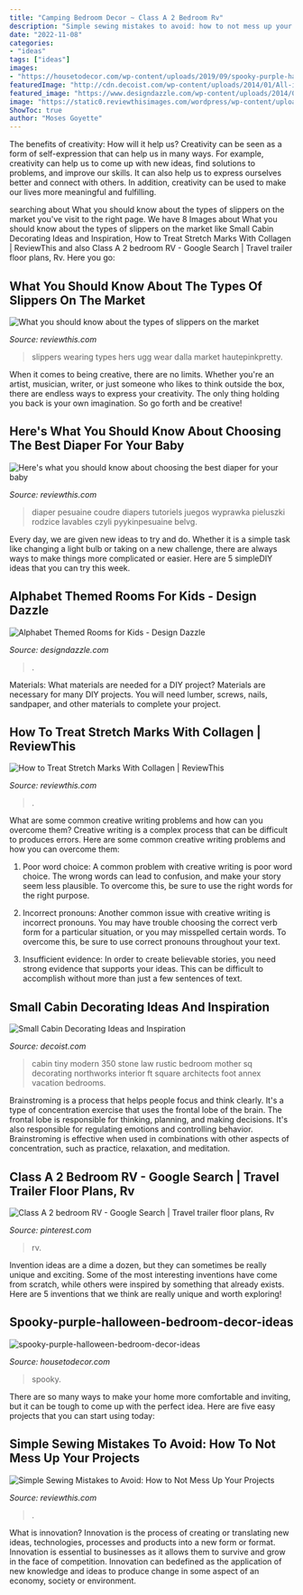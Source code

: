 ```yaml
---
title: "Camping Bedroom Decor ~ Class A 2 Bedroom Rv"
description: "Simple sewing mistakes to avoid: how to not mess up your projects"
date: "2022-11-08"
categories:
- "ideas"
tags: ["ideas"]
images:
- "https://housetodecor.com/wp-content/uploads/2019/09/spooky-purple-halloween-bedroom-decor-ideas.jpg"
featuredImage: "http://cdn.decoist.com/wp-content/uploads/2014/01/All-in-one-vacation-annex.jpg"
featured_image: "https://www.designdazzle.com/wp-content/uploads/2014/04/alphabet-wall-kids-room8.jpg"
image: "https://static0.reviewthisimages.com/wordpress/wp-content/uploads/2019/12/diaper-e1575345198155.jpg"
ShowToc: true
author: "Moses Goyette"
---
```



The benefits of creativity: How will it help us?
Creativity can be seen as a form of self-expression that can help us in many ways. For example, creativity can help us to come up with new ideas, find solutions to problems, and improve our skills. It can also help us to express ourselves better and connect with others. In addition, creativity can be used to make our lives more meaningful and fulfilling.

	

		
searching about What you should know about the types of slippers on the market you've visit to the right page. We have 8 Images about What you should know about the types of slippers on the market like Small Cabin Decorating Ideas and Inspiration, How to Treat Stretch Marks With Collagen | ReviewThis and also Class A 2 bedroom RV - Google Search | Travel trailer floor plans, Rv. Here you go:
		
    
## What You Should Know About The Types Of Slippers On The Market

<img loading=lazy src="https://static1.reviewthisimages.com/wordpress/wp-content/uploads/2019/10/Lifestyle-Home-Interior-Decor-Blogger-An-Dyer-wearing-Ugg-Dalla-Natural-Chris-Dyer-Scuff-Chestnut-House-Slippers.jpg" onerror="this.onerror=null;this.src='https://tse1.mm.bing.net/th?id=OIP.AZefYSbco74_qaCsEQy5EAHaE8&amp;pid=15.1';" alt="What you should know about the types of slippers on the market">

_Source: reviewthis.com_

>slippers wearing types hers ugg wear dalla market hautepinkpretty. 

	

When it comes to being creative, there are no limits. Whether you're an artist, musician, writer, or just someone who likes to think outside the box, there are endless ways to express your creativity. The only thing holding you back is your own imagination. So go forth and be creative!

    
## Here&#039;s What You Should Know About Choosing The Best Diaper For Your Baby

<img loading=lazy src="https://static0.reviewthisimages.com/wordpress/wp-content/uploads/2019/12/diaper-e1575345198155.jpg" onerror="this.onerror=null;this.src='https://tse1.mm.bing.net/th?id=OIP.cn8mXUtNH3XlDLkS0MIauAHaDt&amp;pid=15.1';" alt="Here&#039;s what you should know about choosing the best diaper for your baby">

_Source: reviewthis.com_

>diaper pesuaine coudre diapers tutoriels juegos wyprawka pieluszki rodzice lavables czyli pyykinpesuaine belvg. 

	

Every day, we are given new ideas to try and do. Whether it is a simple task like changing a light bulb or taking on a new challenge, there are always ways to make things more complicated or easier. Here are 5 simpleDIY ideas that you can try this week.

    
## Alphabet Themed Rooms For Kids - Design Dazzle

<img loading=lazy src="https://www.designdazzle.com/wp-content/uploads/2014/04/alphabet-wall-kids-room8.jpg" onerror="this.onerror=null;this.src='https://tse2.mm.bing.net/th?id=OIP.UJ0Iz50a-MjZYn97RTOwmQHaIh&amp;pid=15.1';" alt="Alphabet Themed Rooms for Kids - Design Dazzle">

_Source: designdazzle.com_

>. 

	

Materials: What materials are needed for a DIY project?
Materials are necessary for many DIY projects. You will need lumber, screws, nails, sandpaper, and other materials to complete your project.

    
## How To Treat Stretch Marks With Collagen | ReviewThis

<img loading=lazy src="https://static1.reviewthisimages.com/wordpress/wp-content/uploads/2020/09/Collagen-stretch-marks-feature.jpg" onerror="this.onerror=null;this.src='https://tse2.mm.bing.net/th?id=OIP.dIddSMIde2AMkvoOpGfy6QHaDt&amp;pid=15.1';" alt="How to Treat Stretch Marks With Collagen | ReviewThis">

_Source: reviewthis.com_

>. 

	

What are some common creative writing problems and how can you overcome them?
Creative writing is a complex process that can be difficult to produces errors. Here are some common creative writing problems and how you can overcome them:
1. Poor word choice: A common problem with creative writing is poor word choice. The wrong words can lead to confusion, and make your story seem less plausible. To overcome this, be sure to use the right words for the right purpose.

2. Incorrect pronouns: Another common issue with creative writing is incorrect pronouns. You may have trouble choosing the correct verb form for a particular situation, or you may misspelled certain words. To overcome this, be sure to use correct pronouns throughout your text.

3. Insufficient evidence: In order to create believable stories, you need strong evidence that supports your ideas. This can be difficult to accomplish without more than just a few sentences of text.

    
## Small Cabin Decorating Ideas And Inspiration

<img loading=lazy src="http://cdn.decoist.com/wp-content/uploads/2014/01/All-in-one-vacation-annex.jpg" onerror="this.onerror=null;this.src='https://tse2.mm.bing.net/th?id=OIP.L270_nDhvYB_C7Yj4cuMeQHaE7&amp;pid=15.1';" alt="Small Cabin Decorating Ideas and Inspiration">

_Source: decoist.com_

>cabin tiny modern 350 stone law rustic bedroom mother sq decorating northworks interior ft square architects foot annex vacation bedrooms. 

	

Brainstroming is a process that helps people focus and think clearly. It's a type of concentration exercise that uses the frontal lobe of the brain. The frontal lobe is responsible for thinking, planning, and making decisions. It's also responsible for regulating emotions and controlling behavior. Brainstroming is effective when used in combinations with other aspects of concentration, such as practice, relaxation, and meditation.

    
## Class A 2 Bedroom RV - Google Search | Travel Trailer Floor Plans, Rv

<img loading=lazy src="https://i.pinimg.com/736x/15/64/ea/1564ea19d05d1ef601993cad62c853ed.jpg" onerror="this.onerror=null;this.src='https://tse4.mm.bing.net/th?id=OIP.BxHmKrH1SEHreAWnLOP_xgHaC1&amp;pid=15.1';" alt="Class A 2 bedroom RV - Google Search | Travel trailer floor plans, Rv">

_Source: pinterest.com_

>rv. 

	

Invention ideas are a dime a dozen, but they can sometimes be really unique and exciting. Some of the most interesting inventions have come from scratch, while others were inspired by something that already exists. Here are 5 inventions that we think are really unique and worth exploring!

    
## Spooky-purple-halloween-bedroom-decor-ideas

<img loading=lazy src="https://housetodecor.com/wp-content/uploads/2019/09/spooky-purple-halloween-bedroom-decor-ideas.jpg" onerror="this.onerror=null;this.src='https://tse3.mm.bing.net/th?id=OIP.ZT0BQiFkyCiGW7_1s1ifGQHaLL&amp;pid=15.1';" alt="spooky-purple-halloween-bedroom-decor-ideas">

_Source: housetodecor.com_

>spooky. 

	

There are so many ways to make your home more comfortable and inviting, but it can be tough to come up with the perfect idea. Here are five easy projects that you can start using today: 

    
## Simple Sewing Mistakes To Avoid: How To Not Mess Up Your Projects

<img loading=lazy src="https://static0.reviewthisimages.com/wordpress/wp-content/uploads/2019/12/sewing-machine.png" onerror="this.onerror=null;this.src='https://tse3.mm.bing.net/th?id=OIP.UIyCU6OTZFysGDN9oKFrPAHaDt&amp;pid=15.1';" alt="Simple Sewing Mistakes to Avoid: How to Not Mess Up Your Projects">

_Source: reviewthis.com_

>. 

	

What is innovation?
Innovation is the process of creating or translating new ideas, technologies, processes and products into a new form or format. Innovation is essential to businesses as it allows them to survive and grow in the face of competition. Innovation can bedefined as the application of new knowledge and ideas to produce change in some aspect of an economy, society or environment.

